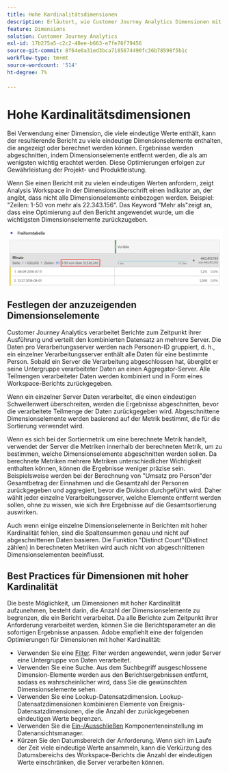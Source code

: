 ```yaml
---
title: Hohe Kardinalitätsdimensionen
description: Erläutert, wie Customer Journey Analytics Dimensionen mit vielen eindeutigen Werten handhabt
feature: Dimensions
solution: Customer Journey Analytics
exl-id: 17b275a5-c2c2-48ee-b663-e7fe76f79456
source-git-commit: 8f64e0a31ed3bca7185674490fc36b78598f5b1c
workflow-type: tm+mt
source-wordcount: '514'
ht-degree: 7%

---
```


# Hohe Kardinalitätsdimensionen

Bei Verwendung einer Dimension, die viele eindeutige Werte enthält, kann der resultierende Bericht zu viele eindeutige Dimensionselemente enthalten, die angezeigt oder berechnet werden können. Ergebnisse werden abgeschnitten, indem Dimensionselemente entfernt werden, die als am wenigsten wichtig erachtet werden. Diese Optimierungen erfolgen zur Gewährleistung der Projekt- und Produktleistung.

Wenn Sie einen Bericht mit zu vielen eindeutigen Werten anfordern, zeigt Analysis Workspace in der Dimensionsüberschrift einen Indikator an, der angibt, dass nicht alle Dimensionselemente einbezogen werden. Beispiel: &quot;Zeilen: 1-50 von mehr als 22.343.156&quot;. Das Keyword &quot;Mehr als&quot;zeigt an, dass eine Optimierung auf den Bericht angewendet wurde, um die wichtigsten Dimensionselemente zurückzugeben.

![Workspace-Vorschau](assets/high-cardinality.png)

## Festlegen der anzuzeigenden Dimensionselemente

Customer Journey Analytics verarbeitet Berichte zum Zeitpunkt ihrer Ausführung und verteilt den kombinierten Datensatz an mehrere Server. Die Daten pro Verarbeitungsserver werden nach Personen-ID gruppiert, d. h., ein einzelner Verarbeitungsserver enthält alle Daten für eine bestimmte Person. Sobald ein Server die Verarbeitung abgeschlossen hat, übergibt er seine Untergruppe verarbeiteter Daten an einen Aggregator-Server. Alle Teilmengen verarbeiteter Daten werden kombiniert und in Form eines Workspace-Berichts zurückgegeben.

Wenn ein einzelner Server Daten verarbeitet, die einen eindeutigen Schwellenwert überschreiten, werden die Ergebnisse abgeschnitten, bevor die verarbeitete Teilmenge der Daten zurückgegeben wird. Abgeschnittene Dimensionselemente werden basierend auf der Metrik bestimmt, die für die Sortierung verwendet wird.

Wenn es sich bei der Sortiermetrik um eine berechnete Metrik handelt, verwendet der Server die Metriken innerhalb der berechneten Metrik, um zu bestimmen, welche Dimensionselemente abgeschnitten werden sollen. Da berechnete Metriken mehrere Metriken unterschiedlicher Wichtigkeit enthalten können, können die Ergebnisse weniger präzise sein. Beispielsweise werden bei der Berechnung von &quot;Umsatz pro Person&quot;der Gesamtbetrag der Einnahmen und die Gesamtzahl der Personen zurückgegeben und aggregiert, bevor die Division durchgeführt wird. Daher wählt jeder einzelne Verarbeitungsserver, welche Elemente entfernt werden sollen, ohne zu wissen, wie sich ihre Ergebnisse auf die Gesamtsortierung auswirken.

Auch wenn einige einzelne Dimensionselemente in Berichten mit hoher Kardinalität fehlen, sind die Spaltensummen genau und nicht auf abgeschnittenen Daten basieren. Die Funktion &quot;Distinct Count&quot;(Distinct zählen) in berechneten Metriken wird auch nicht von abgeschnittenen Dimensionselementen beeinflusst.

## Best Practices für Dimensionen mit hoher Kardinalität

Die beste Möglichkeit, um Dimensionen mit hoher Kardinalität aufzunehmen, besteht darin, die Anzahl der Dimensionselemente zu begrenzen, die ein Bericht verarbeitet. Da alle Berichte zum Zeitpunkt ihrer Anforderung verarbeitet werden, können Sie die Berichtsparameter an die sofortigen Ergebnisse anpassen. Adobe empfiehlt eine der folgenden Optimierungen für Dimensionen mit hoher Kardinalität:

* Verwenden Sie eine [Filter](/help/components/filters/create-filters.md). Filter werden angewendet, wenn jeder Server eine Untergruppe von Daten verarbeitet.
* Verwenden Sie eine Suche. Aus dem Suchbegriff ausgeschlossene Dimension-Elemente werden aus den Berichtsergebnissen entfernt, sodass es wahrscheinlicher wird, dass Sie die gewünschten Dimensionselemente sehen.
* Verwenden Sie eine Lookup-Datensatzdimension. Lookup-Datensatzdimensionen kombinieren Elemente von Ereignis-Datensatzdimensionen, die die Anzahl der zurückgegebenen eindeutigen Werte begrenzen.
* Verwenden Sie die [Ein-/Ausschließen](/help/data-views/component-settings/include-exclude-values.md) Komponenteneinstellung im Datenansichtsmanager.
* Kürzen Sie den Datumsbereich der Anforderung. Wenn sich im Laufe der Zeit viele eindeutige Werte ansammeln, kann die Verkürzung des Datumsbereichs des Workspace-Berichts die Anzahl der eindeutigen Werte einschränken, die Server verarbeiten können.
